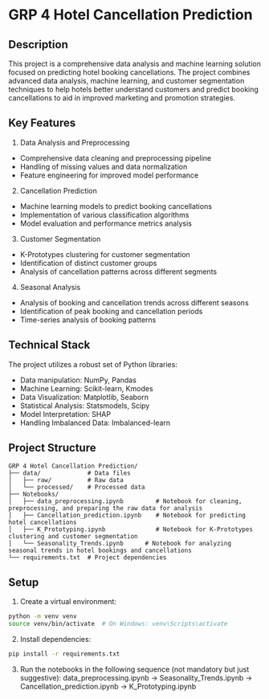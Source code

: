 # GRP 4 Hotel Cancellation Prediction

## Description
This project is a comprehensive data analysis and machine learning solution focused on predicting hotel booking cancellations. The project combines advanced data analysis, machine learning, and customer segmentation techniques to help hotels better understand customers and predict booking cancellations to aid in improved marketing and promotion strategies.

## Key Features
1. Data Analysis and Preprocessing
- Comprehensive data cleaning and preprocessing pipeline
- Handling of missing values and data normalization
- Feature engineering for improved model performance

2. Cancellation Prediction
- Machine learning models to predict booking cancellations
- Implementation of various classification algorithms
- Model evaluation and performance metrics analysis

3. Customer Segmentation
- K-Prototypes clustering for customer segmentation
- Identification of distinct customer groups
- Analysis of cancellation patterns across different segments

4. Seasonal Analysis
- Analysis of booking and cancellation trends across different seasons
- Identification of peak booking and cancellation periods
- Time-series analysis of booking patterns

## Technical Stack

The project utilizes a robust set of Python libraries:
- Data manipulation: NumPy, Pandas
- Machine Learning: Scikit-learn, Kmodes
- Data Visualization: Matplotlib, Seaborn
- Statistical Analysis: Statsmodels, Scipy
- Model Interpretation: SHAP
- Handling Imbalanced Data: Imbalanced-learn

## Project Structure

```
GRP 4 Hotel Cancellation Prediction/
├── data/             # Data files
│   ├── raw/          # Raw data
│   └── processed/    # Processed data
├── Notebooks/        
│   ├── data_preprocessing.ipynb         # Notebook for cleaning, preprocessing, and preparing the raw data for analysis
│   ├── Cancellation_prediction.ipynb    # Notebook for predicting hotel cancellations
│   ├── K_Prototyping.ipynb              # Notebook for K-Prototypes clustering and customer segmentation
│   └── Seasonality_Trends.ipynb      # Notebook for analyzing seasonal trends in hotel bookings and cancellations
└── requirements.txt  # Project dependencies
```

## Setup

1. Create a virtual environment:
```bash
python -m venv venv
source venv/bin/activate  # On Windows: venv\Scripts\activate
```

2. Install dependencies:
```bash
pip install -r requirements.txt
```

3. Run the notebooks in the following sequence (not mandatory but just suggestive):
data_preprocessing.ipynb -> Seasonality_Trends.ipynb -> Cancellation_prediction.ipynb -> K_Prototyping.ipynb 
